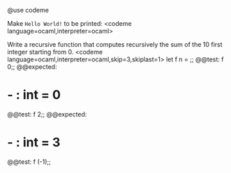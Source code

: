 
@use codeme

Make `Hello World!` to be printed:
<codeme language=ocaml,interpreter=ocaml>
</codeme>


Write a recursive function that computes recursively the sum of the 10 first integer starting from 0.
<codeme language=ocaml,interpreter=ocaml,skip=3,skiplast=1>
let f n =
;;
@@test:
f 0;;
@@expected:
# - : int = 0
@@test:
f 2;;
@@expected:
# - : int = 3
@@test:
f (-1);;
</codeme>

